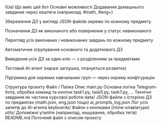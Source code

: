 (Ua) Що вміє цей бот
Основні можливості
 Додавання домашнього завдання через хештеги (наприклад: #math, #eng+)

 Збереження ДЗ у вигляді JSON-файлів окремо по кожному предмету

 Позначення ДЗ як виконаного або повернення у статус невиконаного

 Перегляд усіх виконаних і невиконаних завдань по кожному предмету

 Автоматичне згрупування основного та додаткового ДЗ

 Виведення усіх ДЗ за один клік — з розділенням за предметами

 Тестовий AI-агент (наразі заглушка, планується розвиток)

 Підтримка для окремих навчальних груп — через окрему конфігурацію

 Структура проєкту
Файл / Папка	Опис
main.py	Основна логіка Telegram-бота, обробка команд та кнопок
task1.py, task5.py, task7.py, ...	Технічні завдання як частина курсової роботи
data/	JSON-файли з історією ДЗ по предметах (math.json, eng.json тощо)
ai_prompts_log.json	Лог усіх запитів до AI-агента
keyboards/	Файли з кнопками (inline-клавіатури)
utils/	Допоміжні утиліти (наприклад, кешування, обробка тегів)
README.md	Поточний файл з описом проєкту